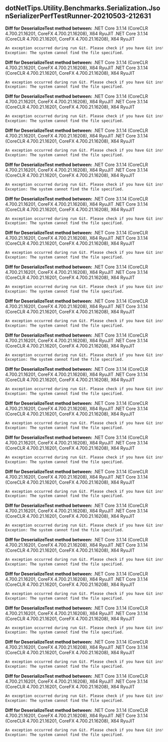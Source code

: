 ## dotNetTips.Utility.Benchmarks.Serialization.JsonSerializerPerfTestRunner-20210503-212631
**Diff for DeserializeTest method between:**
.NET Core 3.1.14 (CoreCLR 4.700.21.16201, CoreFX 4.700.21.16208), X64 RyuJIT
.NET Core 3.1.14 (CoreCLR 4.700.21.16201, CoreFX 4.700.21.16208), X64 RyuJIT
```diff
An exception occurred during run Git. Please check if you have Git installed on your system and Git is added to PATH.
Exception: The system cannot find the file specified.
```
**Diff for DeserializeTest method between:**
.NET Core 3.1.14 (CoreCLR 4.700.21.16201, CoreFX 4.700.21.16208), X64 RyuJIT
.NET Core 3.1.14 (CoreCLR 4.700.21.16201, CoreFX 4.700.21.16208), X64 RyuJIT
```diff
An exception occurred during run Git. Please check if you have Git installed on your system and Git is added to PATH.
Exception: The system cannot find the file specified.
```
**Diff for DeserializeTest method between:**
.NET Core 3.1.14 (CoreCLR 4.700.21.16201, CoreFX 4.700.21.16208), X64 RyuJIT
.NET Core 3.1.14 (CoreCLR 4.700.21.16201, CoreFX 4.700.21.16208), X64 RyuJIT
```diff
An exception occurred during run Git. Please check if you have Git installed on your system and Git is added to PATH.
Exception: The system cannot find the file specified.
```
**Diff for DeserializeTest method between:**
.NET Core 3.1.14 (CoreCLR 4.700.21.16201, CoreFX 4.700.21.16208), X64 RyuJIT
.NET Core 3.1.14 (CoreCLR 4.700.21.16201, CoreFX 4.700.21.16208), X64 RyuJIT
```diff
An exception occurred during run Git. Please check if you have Git installed on your system and Git is added to PATH.
Exception: The system cannot find the file specified.
```
**Diff for DeserializeTest method between:**
.NET Core 3.1.14 (CoreCLR 4.700.21.16201, CoreFX 4.700.21.16208), X64 RyuJIT
.NET Core 3.1.14 (CoreCLR 4.700.21.16201, CoreFX 4.700.21.16208), X64 RyuJIT
```diff
An exception occurred during run Git. Please check if you have Git installed on your system and Git is added to PATH.
Exception: The system cannot find the file specified.
```
**Diff for DeserializeTest method between:**
.NET Core 3.1.14 (CoreCLR 4.700.21.16201, CoreFX 4.700.21.16208), X64 RyuJIT
.NET Core 3.1.14 (CoreCLR 4.700.21.16201, CoreFX 4.700.21.16208), X64 RyuJIT
```diff
An exception occurred during run Git. Please check if you have Git installed on your system and Git is added to PATH.
Exception: The system cannot find the file specified.
```
**Diff for DeserializeTest method between:**
.NET Core 3.1.14 (CoreCLR 4.700.21.16201, CoreFX 4.700.21.16208), X64 RyuJIT
.NET Core 3.1.14 (CoreCLR 4.700.21.16201, CoreFX 4.700.21.16208), X64 RyuJIT
```diff
An exception occurred during run Git. Please check if you have Git installed on your system and Git is added to PATH.
Exception: The system cannot find the file specified.
```
**Diff for DeserializeTest method between:**
.NET Core 3.1.14 (CoreCLR 4.700.21.16201, CoreFX 4.700.21.16208), X64 RyuJIT
.NET Core 3.1.14 (CoreCLR 4.700.21.16201, CoreFX 4.700.21.16208), X64 RyuJIT
```diff
An exception occurred during run Git. Please check if you have Git installed on your system and Git is added to PATH.
Exception: The system cannot find the file specified.
```
**Diff for DeserializeTest method between:**
.NET Core 3.1.14 (CoreCLR 4.700.21.16201, CoreFX 4.700.21.16208), X64 RyuJIT
.NET Core 3.1.14 (CoreCLR 4.700.21.16201, CoreFX 4.700.21.16208), X64 RyuJIT
```diff
An exception occurred during run Git. Please check if you have Git installed on your system and Git is added to PATH.
Exception: The system cannot find the file specified.
```
**Diff for DeserializeTest method between:**
.NET Core 3.1.14 (CoreCLR 4.700.21.16201, CoreFX 4.700.21.16208), X64 RyuJIT
.NET Core 3.1.14 (CoreCLR 4.700.21.16201, CoreFX 4.700.21.16208), X64 RyuJIT
```diff
An exception occurred during run Git. Please check if you have Git installed on your system and Git is added to PATH.
Exception: The system cannot find the file specified.
```
**Diff for DeserializeTest method between:**
.NET Core 3.1.14 (CoreCLR 4.700.21.16201, CoreFX 4.700.21.16208), X64 RyuJIT
.NET Core 3.1.14 (CoreCLR 4.700.21.16201, CoreFX 4.700.21.16208), X64 RyuJIT
```diff
An exception occurred during run Git. Please check if you have Git installed on your system and Git is added to PATH.
Exception: The system cannot find the file specified.
```
**Diff for DeserializeTest method between:**
.NET Core 3.1.14 (CoreCLR 4.700.21.16201, CoreFX 4.700.21.16208), X64 RyuJIT
.NET Core 3.1.14 (CoreCLR 4.700.21.16201, CoreFX 4.700.21.16208), X64 RyuJIT
```diff
An exception occurred during run Git. Please check if you have Git installed on your system and Git is added to PATH.
Exception: The system cannot find the file specified.
```
**Diff for DeserializeTest method between:**
.NET Core 3.1.14 (CoreCLR 4.700.21.16201, CoreFX 4.700.21.16208), X64 RyuJIT
.NET Core 3.1.14 (CoreCLR 4.700.21.16201, CoreFX 4.700.21.16208), X64 RyuJIT
```diff
An exception occurred during run Git. Please check if you have Git installed on your system and Git is added to PATH.
Exception: The system cannot find the file specified.
```
**Diff for DeserializeTest method between:**
.NET Core 3.1.14 (CoreCLR 4.700.21.16201, CoreFX 4.700.21.16208), X64 RyuJIT
.NET Core 3.1.14 (CoreCLR 4.700.21.16201, CoreFX 4.700.21.16208), X64 RyuJIT
```diff
An exception occurred during run Git. Please check if you have Git installed on your system and Git is added to PATH.
Exception: The system cannot find the file specified.
```
**Diff for DeserializeTest method between:**
.NET Core 3.1.14 (CoreCLR 4.700.21.16201, CoreFX 4.700.21.16208), X64 RyuJIT
.NET Core 3.1.14 (CoreCLR 4.700.21.16201, CoreFX 4.700.21.16208), X64 RyuJIT
```diff
An exception occurred during run Git. Please check if you have Git installed on your system and Git is added to PATH.
Exception: The system cannot find the file specified.
```
**Diff for DeserializeTest method between:**
.NET Core 3.1.14 (CoreCLR 4.700.21.16201, CoreFX 4.700.21.16208), X64 RyuJIT
.NET Core 3.1.14 (CoreCLR 4.700.21.16201, CoreFX 4.700.21.16208), X64 RyuJIT
```diff
An exception occurred during run Git. Please check if you have Git installed on your system and Git is added to PATH.
Exception: The system cannot find the file specified.
```
**Diff for DeserializeTest method between:**
.NET Core 3.1.14 (CoreCLR 4.700.21.16201, CoreFX 4.700.21.16208), X64 RyuJIT
.NET Core 3.1.14 (CoreCLR 4.700.21.16201, CoreFX 4.700.21.16208), X64 RyuJIT
```diff
An exception occurred during run Git. Please check if you have Git installed on your system and Git is added to PATH.
Exception: The system cannot find the file specified.
```
**Diff for DeserializeTest method between:**
.NET Core 3.1.14 (CoreCLR 4.700.21.16201, CoreFX 4.700.21.16208), X64 RyuJIT
.NET Core 3.1.14 (CoreCLR 4.700.21.16201, CoreFX 4.700.21.16208), X64 RyuJIT
```diff
An exception occurred during run Git. Please check if you have Git installed on your system and Git is added to PATH.
Exception: The system cannot find the file specified.
```
**Diff for DeserializeTest method between:**
.NET Core 3.1.14 (CoreCLR 4.700.21.16201, CoreFX 4.700.21.16208), X64 RyuJIT
.NET Core 3.1.14 (CoreCLR 4.700.21.16201, CoreFX 4.700.21.16208), X64 RyuJIT
```diff
An exception occurred during run Git. Please check if you have Git installed on your system and Git is added to PATH.
Exception: The system cannot find the file specified.
```
**Diff for DeserializeTest method between:**
.NET Core 3.1.14 (CoreCLR 4.700.21.16201, CoreFX 4.700.21.16208), X64 RyuJIT
.NET Core 3.1.14 (CoreCLR 4.700.21.16201, CoreFX 4.700.21.16208), X64 RyuJIT
```diff
An exception occurred during run Git. Please check if you have Git installed on your system and Git is added to PATH.
Exception: The system cannot find the file specified.
```
**Diff for DeserializeTest method between:**
.NET Core 3.1.14 (CoreCLR 4.700.21.16201, CoreFX 4.700.21.16208), X64 RyuJIT
.NET Core 3.1.14 (CoreCLR 4.700.21.16201, CoreFX 4.700.21.16208), X64 RyuJIT
```diff
An exception occurred during run Git. Please check if you have Git installed on your system and Git is added to PATH.
Exception: The system cannot find the file specified.
```

